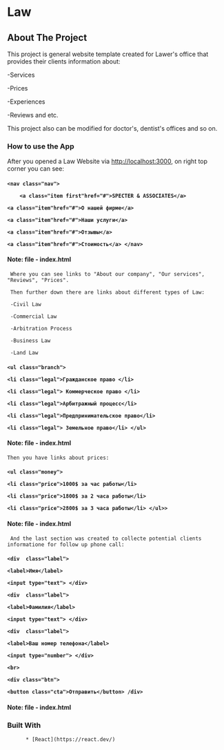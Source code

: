 <!-- NAME OF THE PROJECT -->
# Law

<!-- ABOUT THE PROJECT -->
 ## About The Project
 This project is general website template created for Lawer's office that provides their clients information about:
 
 -Services
 
 -Prices
 
 -Experiences
 
 -Reviews and etc.

 This project also can be modified for doctor's, dentist's offices and so on.

 ### How to use the App

 After you opened a Law Website via [http://localhost:3000](http://localhost:3000), on right top corner you can see:
   ####
   **```
        <nav class="nav">
       ```**
   
   **```    
       <a class="item first"href="#">SPECTER & ASSOCIATES</a>
       ```** 

   **```
        <a class="item"href="#">О нашей фирме</a>
        ```** 

   **```
        <a class="item"href="#">Наши услуги</a>
        ```** 

   **```
        <a class="item"href="#">Отзывы</a>
        ```** 

   **```
        <a class="item"href="#">Стоимость</a>
        </nav>  
    ```**
   #### **Note: file - index.html**

     Where you can see links to "About our company", "Our services", "Reviews", "Prices".

     Then further down there are links about different types of Law:
     
     -Civil Law
     
     -Commercial Law
     
     -Arbitration Process
     
     -Business Law
     
     -Land Law 
     
   ####
   **```
      <ul class="branch">
      ```**

   **```
      <li class="legal">Гражданское право </li>
    ```**

   **```
      <li class="legal"> Коммерческое право </li>
      ```**

   **```
      <li class="legal">Арбитражный процесc</li>
      ```**

   **```
      <li class="legal">Предпринимательское право</li>
      ```**

   **```
      <li class="legal"> Земельное право</li>
      </ul>
      ```**
   #### **Note: file - index.html**

    Then you have links about prices:
   ####
   **```
        <ul class="money">
        ```**

   **```
        <li class="price">1000$ за час работы</li>
        ```**

   **```
        <li class="price">1800$ за 2 часа работы</li>
        ```**
        
   **```
        <li class="price">2800$ за 3 часа работы</li>
        </ul>>
      ```**
      
   #### **Note: file - index.html**

     And the last section was created to collecte potential clients informatione for follow up phone call:
   ####
   **```
        <div  class="label">
         ```**

   **```
      <label>Имя</label>
      ```**

   **```
      <input type="text">
      </div>
      ```**

  **```
       <div  class="label">
       ```**

   **```
       <label>Фамилия</label>
       ```**

   **```
       <input type="text">
       </div>
       ```**

   **```
       <div  class="label">
       ```**

   **```
       <label>Ваш номер телефона</label>
       ```**

   **```
       <input type="number">
       </div>
       ```**

   **```
       <br>
        ```**

   **```
        <div class="btn">
        ```**
        
   **```
        <button class="cta">Отправить</button>
        /div>
        ```**
        
   #### **Note: file - index.html**

   ### Built With

          * [React](https://react.dev/)
